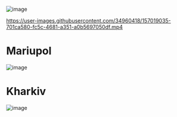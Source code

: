 ![image](https://user-images.githubusercontent.com/34960418/157017043-830db177-fc86-4310-8a40-ba66a2db1bb2.png)

https://user-images.githubusercontent.com/34960418/157019035-701ca580-fc5c-4681-a351-a0b5697050df.mp4



# Mariupol

![image](https://user-images.githubusercontent.com/34960418/157012961-a7ad647d-580f-46f8-87c0-42d5beb6809a.png)


# Kharkiv

![image](https://user-images.githubusercontent.com/34960418/157031717-636ad341-d00d-4426-a8c7-53628ed5dc94.png)
